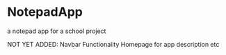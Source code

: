 # NotepadApp
a notepad app for a school project

NOT YET ADDED:
Navbar Functionality
Homepage for app description etc
